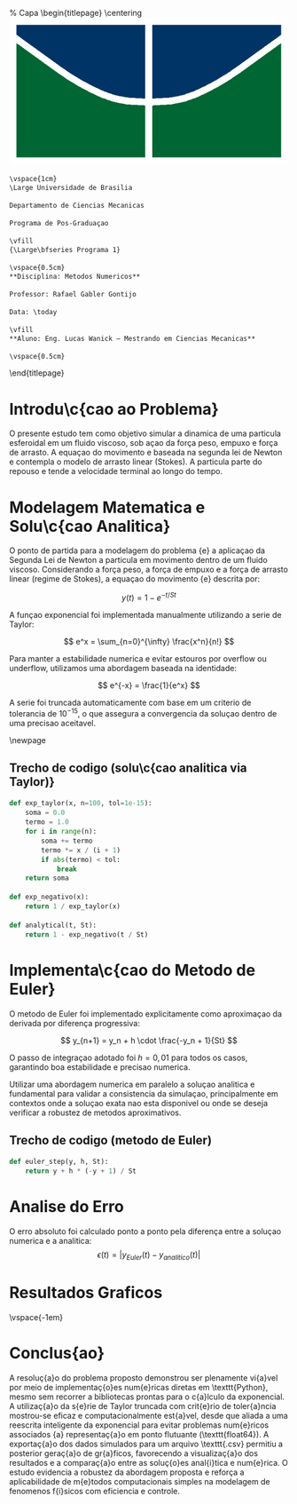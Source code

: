 

% Capa
\begin{titlepage}
    \centering
    ![Figura](imagens/unb_bandeira.png) 

    \vspace{1cm}
    \Large Universidade de Brasilia 

    Departamento de Ciencias Mecanicas 

    Programa de Pos-Graduaçao 

    \vfill
    {\Large\bfseries Programa 1} 

    \vspace{0.5cm}
    **Disciplina: Metodos Numericos** 

    Professor: Rafael Gabler Gontijo 

    Data: \today 

    \vfill
    **Aluno: Eng. Lucas Wanick — Mestrando em Ciencias Mecanicas** 

    \vspace{0.5cm}
\end{titlepage}

# Introdu\c{cao ao Problema}
O presente estudo tem como objetivo simular a dinamica de uma particula esferoidal em um fluido viscoso, sob açao da força peso, empuxo e força de arrasto. A equaçao do movimento e baseada na segunda lei de Newton e contempla o modelo de arrasto linear (Stokes). A particula parte do repouso e tende a velocidade terminal ao longo do tempo. 



# Modelagem Matematica e Solu\c{cao Analitica}
O ponto de partida para a modelagem do problema {e} a aplicaçao da Segunda Lei de Newton a particula em movimento dentro de um fluido viscoso. Considerando a força peso, a força de empuxo e a força de arrasto linear (regime de Stokes), a equaçao do movimento {e} descrita por:

$$
    y(t) = 1 - e^{-t/St}
$$

A funçao exponencial foi implementada manualmente utilizando a serie de Taylor:

$$
    e^x = \sum_{n=0}^{\infty} \frac{x^n}{n!}
$$

Para manter a estabilidade numerica e evitar estouros por overflow ou underflow, utilizamos uma abordagem baseada na identidade:

$$
    e^{-x} = \frac{1}{e^x}
$$

A serie foi truncada automaticamente com base em um criterio de tolerancia de $10^{-15}$, o que assegura a convergencia da soluçao dentro de uma precisao aceitavel.

\newpage
## Trecho de codigo (solu\c{cao analitica via Taylor)}
```python
def exp_taylor(x, n=100, tol=1e-15):
    soma = 0.0
    termo = 1.0
    for i in range(n):
        soma += termo
        termo *= x / (i + 1)
        if abs(termo) < tol:
            break
    return soma

def exp_negativo(x):
    return 1 / exp_taylor(x)

def analytical(t, St):
    return 1 - exp_negativo(t / St)
```

# Implementa\c{cao do Metodo de Euler}
O metodo de Euler foi implementado explicitamente como aproximaçao da derivada por diferença progressiva:

$$
    y_{n+1} = y_n + h \cdot \frac{-y_n + 1}{St}
$$

O passo de integraçao adotado foi $h = 0{,}01$ para todos os casos, garantindo boa estabilidade e precisao numerica.

Utilizar uma abordagem numerica em paralelo a soluçao analitica e fundamental para validar a consistencia da simulaçao, principalmente em contextos onde a soluçao exata nao esta disponivel ou onde se deseja verificar a robustez de metodos aproximativos.

## Trecho de codigo (metodo de Euler)
```python
def euler_step(y, h, St):
    return y + h * (-y + 1) / St
```

# Analise do Erro
O erro absoluto foi calculado ponto a ponto pela diferença entre a soluçao numerica e a analitica:
$$
    \epsilon(t) = | y_{Euler}(t) - y_{analitico}(t) |
$$

# Resultados Graficos
\vspace{-1em}






# Conclus{ao}  
A resoluç{a}o do problema proposto demonstrou ser plenamente vi{a}vel por meio de implementaç{o}es num{e}ricas diretas em \texttt{Python}, mesmo sem recorrer a bibliotecas prontas para o c{a}lculo da exponencial. A utilizaç{a}o da s{e}rie de Taylor truncada com crit{e}rio de toler{a}ncia mostrou-se eficaz e computacionalmente est{a}vel, desde que aliada a uma reescrita inteligente da exponencial para evitar problemas num{e}ricos associados {a} representaç{a}o em ponto flutuante (\texttt{float64}). A exportaç{a}o dos dados simulados para um arquivo \texttt{.csv} permitiu a posterior geraç{a}o de gr{a}ficos, favorecendo a visualizaç{a}o dos resultados e a comparaç{a}o entre as soluç{o}es anal{i}tica e num{e}rica. O estudo evidencia a robustez da abordagem proposta e reforça a aplicabilidade de m{e}todos computacionais simples na modelagem de fenomenos f{i}sicos com eficiencia e controle.

